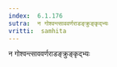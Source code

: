 ```yaml
---
index:  6.1.176
sutra:  न गोश्वन्त्साववर्णराडङ्क्रुङ्कृद्भ्यः
vritti:  samhita 
---
```


न गोश्वन्त्साववर्णराडङ्क्रुङ्कृद्भ्यः


